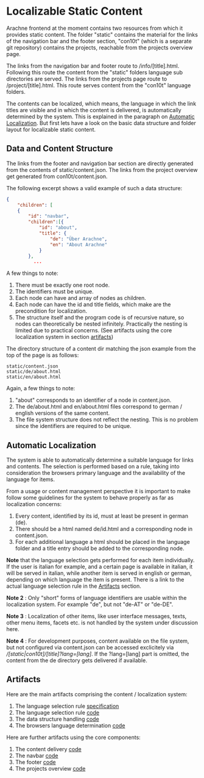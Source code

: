 # Localizable Static Content

Arachne frontend at the moment contains two resources from which it provides static content.
The folder "static" contains the material for the links of the navigation bar and the footer
section, "con10t" (which is a separate git repository) contains the projects, reachable
from the projects overview page.

The links from the navigation bar and footer route to /info/[title].html. Following this route
the content from the "static" folders language sub directories are served. The links from the projects page route
to /project/[title].html. This route serves content from the "con10t" language folders.

The contents can be localized, which means, the language in which the link titles are visible and
in which the content is delivered, is
 automatically determined by the system. This is explained in the paragraph on
 [Automatic Localization](#automatic-localization).
But first lets have a look on the basic data structure and folder layout for localizable static content.

## Data and Content Structure

The links from the footer and navigation bar section are directly generated from the contents
of static/content.json. The links from the project overview get generated from
con10t/content.json.

The following excerpt shows a valid example of such a data structure:

```json
{
	"children": [
	{
		"id": "navbar",
		"children":[{
			"id": "about",
			"title": {
				"de": "Über Arachne",
				"en": "About Arachne"
			}
		},
	      ...
```

A few things to note:

1. There must be exactly one root node.
1. The identifiers must be unique.
1. Each node can have and array of nodes as children.
1. Each node can have the id and title fields, which make are the precondition for localization.
1. The structure itself and the program code is of recursive nature, so nodes can theoretically be nested infinitely.
 Practically the nesting is limited due to practical concerns. (See artifacts using the core localization system
 in section [artifacts](#artifacts))


The directory structure of a content dir matching the json example from the top
of the page is as follows:

```
static/content.json
static/de/about.html
static/en/about.html
```

Again, a few things to note:

1. "about" corresponds to an identifier of a node in content.json.
1. The de/about.html and en/about.html files correspond to german / english versions of the same content.
1. The file system structure does not reflect the nesting. This is no problem since the identifiers are required
  to be unique.

## Automatic Localization

The system is able to automatically determine a suitable language for links and contents. The selection is performed
 based on a rule, taking into consideration the browsers primary language and the availability of the language for
 items.

From a usage or content management perspective it is important to make follow some guidelines for the system to behave
properly as far as localization concerns:

1. Every content, identified by its id, must at least be present in german (de).
1. There should be a html named de/id.html and a corresponding node in content.json.
1. For each additional language a html should be placed in the language folder and a title entry should be added to
  the corresponding node.

**Note** that the language selection gets performed for each item individually. If the user is italian for example,
and a certain page is available in italian, it will be served in italian, while another item is served in english or
german, depending on which language the item is present. There is a link to the actual language selection rule
in the [Artifacts](#artifacts) section.

**Note 2** : Only "short" forms of language identifiers are usable within the localization system. For example "de", but not
"de-AT" or "de-DE".

**Note 3** : Localization of other items, like user interface messages, texts, other menu items, facets etc. is not handled by the system under discussion here.

**Note 4** : For development purposes, content available on the file system, but not configured via content.json can be accessed exclicitely via */[static|con10t]/[title]?lang=[lang]*. If the ?lang=[lang] part is omitted, the content from the de directory gets delivered if available.

## Artifacts

Here are the main artifacts comprising the content / localization system:

1. The language selection rule [specification](feature_localization_con10t.md)
1. The language selection rule [code](../js/services_language_selection.js)
1. The data structure handling [code](../js/services_localized_content.js)
1. The browsers language determination [code](../js/services_language.js)

Here are further artifacts using the core components:

1. The content delivery [code](../js/controllers_static_content.js)
1. The navbar [code](../js/directives_navbar.js)
1. The footer [code](../js/directives_footer.js)
1. The projects overview [code](../js/controllers_projects.js)
